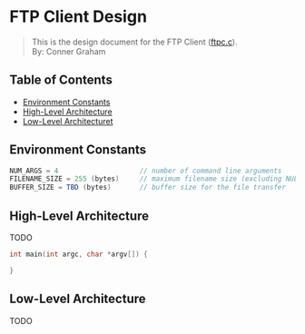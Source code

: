 # FTP Client Design
> This is the design document for the FTP Client ([ftpc.c](https://github.com/CSE-5462-Spring-2021/assignment-2-conner-n-ben/blob/main/ftpc.c)).  
> By: Conner Graham

## Table of Contents
- [Environment Constants](#environment-constants)
- [High-Level Architecture](#high-level-architecture)
- [Low-Level Architecturet](#low-level-architecture)

## Environment Constants
```C#
NUM_ARGS = 4                    // number of command line arguments
FILENAME_SIZE = 255 (bytes)     // maximum filename size (excluding NULL)
BUFFER_SIZE = TBD (bytes)       // buffer size for the file transfer
```

## High-Level Architecture
TODO

```C
int main(int argc, char *argv[]) {

}
```

## Low-Level Architecture
TODO

